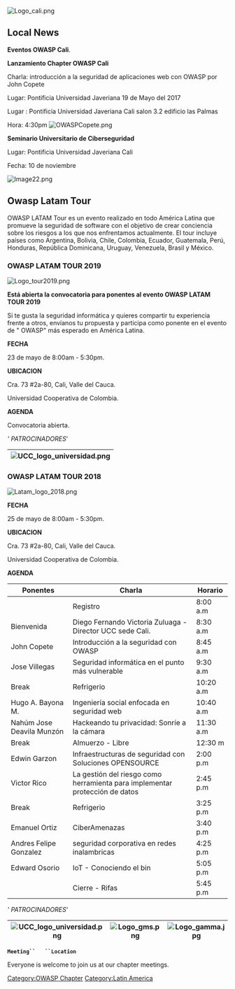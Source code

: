 ![Logo_cali.png](Logo_cali.png "Logo_cali.png")

## Local News

**Eventos OWASP Cali**.

**Lanzamiento Chapter OWASP Cali**

Charla: introducción a la seguridad de aplicaciones web con OWASP por
John Copete

Lugar: Pontificia Universidad Javeriana 19 de Mayo del 2017

Lugar : Pontificia Universidad Javeriana Cali salon 3.2 edificio las
Palmas

Hora: 4:30pm ![OWASPCopete.png](OWASPCopete.png "OWASPCopete.png")

**Seminario Universitario de Ciberseguridad**

Lugar: Pontificia Universidad Javeriana Cali

Fecha: 10 de noviembre

![Image22.png](Image22.png "Image22.png")

## Owasp Latam Tour

OWASP LATAM Tour es un evento realizado en todo América Latina que
promueve la seguridad de software con el objetivo de crear conciencia
sobre los riesgos a los que nos enfrentamos actualmente. El tour incluye
países como Argentina, Bolivia, Chile, Colombia, Ecuador, Guatemala,
Perú, Honduras, República Dominicana, Uruguay, Venezuela, Brasil y
México.

### **OWASP LATAM TOUR 2019**

![Logo_tour2019.png](Logo_tour2019.png "Logo_tour2019.png")

**Está abierta la convocatoria para ponentes al evento OWASP LATAM TOUR
2019**

Si te gusta la seguridad informática y quieres compartir tu experiencia
frente a otros, envíanos tu propuesta y participa como ponente en el
evento de " OWASP" más esperado en América Latina.

**FECHA**

23 de mayo de 8:00am - 5:30pm.

**UBICACION**

Cra. 73 \#2a-80, Cali, Valle del Cauca.

Universidad Cooperativa de Colombia.

**AGENDA**

Convocatoria abierta.

*' PATROCINADORES*'

| ![UCC_logo_universidad.png](UCC_logo_universidad.png "UCC_logo_universidad.png") |
| ---------------------------------------------------------------------------------- |

### **OWASP LATAM TOUR 2018**

![Latam_logo_2018.png](Latam_logo_2018.png "Latam_logo_2018.png")

**FECHA**

25 de mayo de 8:00am - 5:30pm.

**UBICACION**

Cra. 73 \#2a-80, Cali, Valle del Cauca.

Universidad Cooperativa de Colombia.

**AGENDA**

| Ponentes                  | Charla                                                                      | Horario   |
| ------------------------- | --------------------------------------------------------------------------- | --------- |
|                           | Registro                                                                    | 8:00 a.m  |
| Bienvenida                | Diego Fernando Victoria Zuluaga - Director UCC sede Cali.                   | 8:30 a.m  |
| John Copete               | Introducción a la seguridad con OWASP                                       | 8:45 a.m  |
| Jose Villegas             | Seguridad informática en el punto más vulnerable                            | 9:30 a.m  |
| Break                     | Refrigerio                                                                  | 10:20 a.m |
| Hugo A. Bayona M.         | Ingeniería social enfocada en seguridad web                                 | 10:40 a.m |
| Nahúm Jose Deavila Munzón | Hackeando tu privacidad: Sonríe a la cámara                                 | 11:30 a.m |
| Break                     | Almuerzo - Libre                                                            | 12:30 m   |
| Edwin Garzon              | Infraestructuras de seguridad con Soluciones OPENSOURCE                     | 2:00 p.m  |
| Victor Rico               | La gestión del riesgo como herramienta para implementar protección de datos | 2:45 p.m  |
| Break                     | Refrigerio                                                                  | 3:25 p.m  |
| Emanuel Ortiz             | CiberAmenazas                                                               | 3:40 p.m  |
| Andres Felipe Gonzalez    | seguridad corporativa en redes inalambricas                                 | 4:25 p.m  |
| Edward Osorio             | IoT - Conociendo el bin                                                     | 5:05 p.m  |
|                           | Cierre - Rifas                                                              | 5:45 p.m  |

*' PATROCINADORES*'

| ![UCC_logo_universidad.png](UCC_logo_universidad.png "UCC_logo_universidad.png") | ![Logo_gms.png](Logo_gms.png "Logo_gms.png") | ![Logo_gamma.jpg](Logo_gamma.jpg "Logo_gamma.jpg") | ![Logo_alert.jpg](Logo_alert.jpg "Logo_alert.jpg") | ![Itech.png](Itech.png "Itech.png") |
| ---------------------------------------------------------------------------------- | --------------------------------------------- | --------------------------------------------------- | --------------------------------------------------- | ----------------------------------- |

**`Meeting``   ``Location`**

Everyone is welcome to join us at our chapter meetings.

[Category:OWASP Chapter](Category:OWASP_Chapter "wikilink")
[Category:Latin America](Category:Latin_America "wikilink")